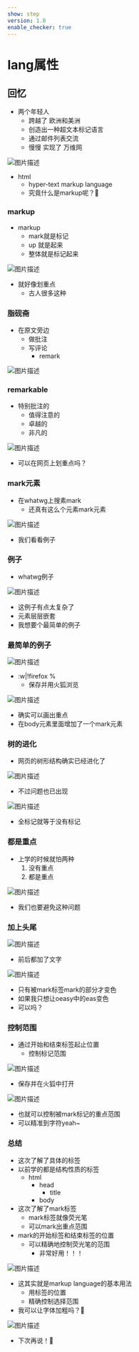 ```yaml
---
show: step
version: 1.0
enable_checker: true
---
```


# lang属性

## 回忆

- 两个年轻人
	- 跨越了 欧洲和美洲
	- 创造出一种超文本标记语言
	- 通过邮件列表交流 
	- 慢慢 实现了 万维网


![图片描述](https://doc.shiyanlou.com/courses/uid1190679-20221120-1668950499974)

- html
	- hyper-text markup language
	- 究竟什么是markup呢？🤔

### markup

- markup 
	- mark就是标记
	- up 就是起来
	- 整体就是标记起来

![图片描述](https://doc.shiyanlou.com/courses/uid1190679-20221120-1668951582756)

- 就好像划重点
	- 古人很多这种

### 脂砚斋

- 在原文旁边
	- 做批注
	- 写评论
		- remark

![图片描述](https://doc.shiyanlou.com/courses/3781/labs/733666/uid1190679-20241003-1727916239712) 

### remarkable

- 特别批注的
	- 值得注意的
	- 卓越的
	- 非凡的

![图片描述](https://doc.shiyanlou.com/courses/3781/labs/733666/uid1190679-20241003-1727916747530/wm) 



- 可以在网页上划重点吗？

### mark元素

- 在whatwg上搜素mark
	- 还真有这么个元素mark元素

![图片描述](https://doc.shiyanlou.com/courses/uid1190679-20221120-1668951676737)

- 我们看看例子

### 例子

- whatwg例子

![图片描述](https://doc.shiyanlou.com/courses/uid1190679-20221120-1668952031985)

- 这例子有点太复杂了
- 元素层层嵌套
- 我想要个最简单的例子

### 最简单的例子

![图片描述](https://doc.shiyanlou.com/courses/uid1190679-20221120-1668952220487)

- :w|!firefox %
	- 保存并用火狐浏览

![图片描述](https://doc.shiyanlou.com/courses/uid1190679-20221120-1668952232940)

- 确实可以画出重点
- 在body元素里面增加了一个mark元素

### 树的进化

- 网页的树形结构确实已经进化了

![图片描述](https://doc.shiyanlou.com/courses/uid1190679-20221206-1670334377244)

- 不过问题也已出现

![图片描述](https://doc.shiyanlou.com/courses/uid1190679-20221206-1670334416905)

- 全标记就等于没有标记

### 都是重点

- 上学的时候就怕两种
	1. 没有重点
	2. 都是重点

![图片描述](https://doc.shiyanlou.com/courses/uid1190679-20221120-1668952296298)

- 我们也要避免这种问题

### 加上头尾

![图片描述](https://doc.shiyanlou.com/courses/uid1190679-20221120-1668952364471)

- 前后都加了文字

![图片描述](https://doc.shiyanlou.com/courses/uid1190679-20221120-1668952378916)

- 只有被mark标签mark的部分才变色
- 如果我只想让oeasy中的eas变色
- 可以吗？

### 控制范围

- 通过开始和结束标签起止位置
	- 控制标记范围

![图片描述](https://doc.shiyanlou.com/courses/uid1190679-20221120-1668952463687)

- 保存并在火狐中打开

![图片描述](https://doc.shiyanlou.com/courses/uid1190679-20221120-1668952482992)

- 也就可以控制被mark标记的重点范围
- 可以精准到字符yeah~

### 总结 

- 这次了解了具体的标签
- 以前学的都是结构性质的标签
	- html
		- head
			- title
		- body
- 这次了解了mark标签
	- mark标签就像荧光笔
	- 可以mark出重点范围
- mark的开始标签和结束标签的位置
	- 可以精确地控制荧光笔的范围
		- 非常好用！！！

![图片描述](https://doc.shiyanlou.com/courses/uid1190679-20221120-1668951582756)

- 这其实就是markup language的基本用法
	- 用标签的位置
	- 精确控制选择范围
- 我可以让字体加粗吗？🤔

![图片描述](https://doc.shiyanlou.com/courses/uid1190679-20221120-1668952948699)

- 下次再说！👋
